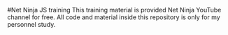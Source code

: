 #Net Ninja JS training
This training material is provided Net Ninja YouTube channel for free. All code and material inside this repository is only for my personnel study.